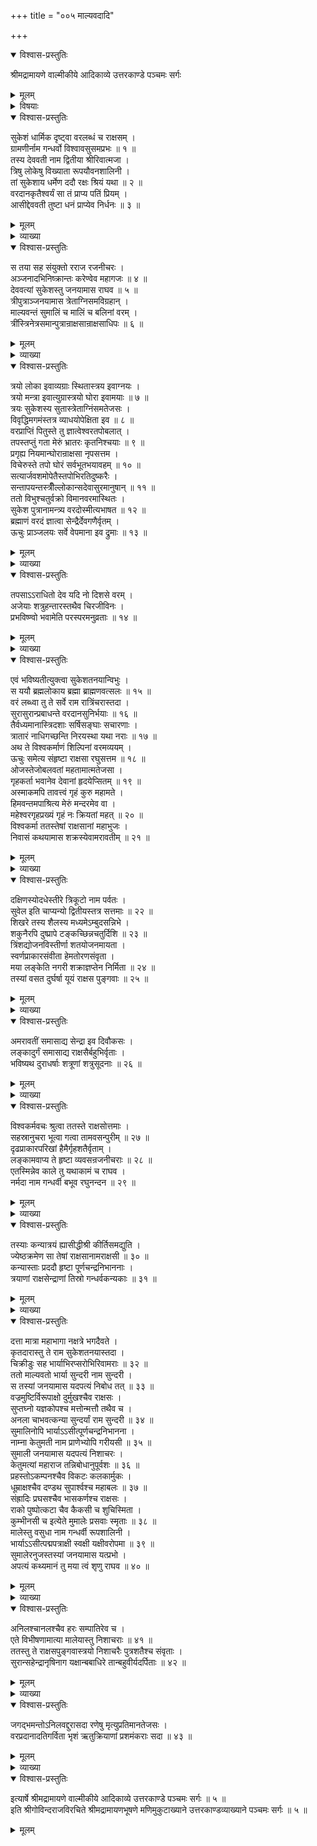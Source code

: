 +++
title = "००५ माल्यवदादि"

+++

<details open><summary>विश्वास-प्रस्तुतिः</summary>

श्रीमद्रामायणे वाल्मीकीये आदिकाव्ये उत्तरकाण्डे पञ्चमः सर्गः
</details>

<details><summary>मूलम्</summary>

श्रीमद्रामायणे वाल्मीकीये आदिकाव्ये उत्तरकाण्डे पञ्चमः सर्गः
</details>

<details><summary>विषयाः</summary>

सुकेशान् माल्यवान् सुमाली माली चेति  
त्रयाणां रक्षसाम् उत्पत्तिः ॥ १ ॥  
स्व-तपस्-तुष्ट-परमेष्ठि-वर-दृप्तैस् तैः  
सुरासुरादि-प्रबोधन-पूर्वकं  
लङ्कायां विश्व-कर्म--वचनान् निवासः ॥ २ ॥  
तैर् निज-कलत्रेषु बहु-रूक्ष--रक्षोऽपत्य-समुत्पादनम् ॥ ३ ॥
</details>

<details open><summary>विश्वास-प्रस्तुतिः</summary>

सुकेशं धार्मिक दृष्ट्वा वरलब्धं च राक्षसम् ।  
ग्रामणीर्नाम गन्धर्वो विश्वावसुसमप्रभः ॥ १ ॥  
तस्य देववती नाम द्वितीया श्रीरिवात्मजा ।  
त्रिषु लोकेषु विख्याता रूपयौवनशालिनी ।  
तां सुकेशाय धर्मेण ददौ रक्षः श्रियं यथा ॥ २ ॥  
वरदानकृतैश्वर्यं सा तं प्राप्य पतिं प्रियम् ।  
आसीद्देववती तुष्टा धनं प्राप्येव निर्धनः ॥ ३ ॥
</details>

<details><summary>मूलम्</summary>

सुकेशं धार्मिक दृष्ट्वा वरलब्धं च राक्षसम् ।  
ग्रामणीर्नाम गन्धर्वो विश्वावसुसमप्रभः ॥ १ ॥  
तस्य देववती नाम द्वितीया श्रीरिवात्मजा ।  
त्रिषु लोकेषु विख्याता रूपयौवनशालिनी ।  
तां सुकेशाय धर्मेण ददौ रक्षः श्रियं यथा ॥ २ ॥  
वरदानकृतैश्वर्यं सा तं प्राप्य पतिं प्रियम् ।  
आसीद्देववती तुष्टा धनं प्राप्येव निर्धनः ॥ ३ ॥
</details>

<details><summary>व्याख्या</summary>

सुकेशमित्यादि सार्धंद्वयं । वरलब्धं लब्धवरं । गन्धर्व आसीत् स तं सुकेशं दृष्ट्वा तस्मै सुकेशाय ददावित्यन्वयः । रक्षः श्रियं राक्षसश्रियम् ॥ १-३ ॥
</details>

<details open><summary>विश्वास-प्रस्तुतिः</summary>

स तया सह संयुक्तो रराज रजनीचरः ।  
अञ्जनादभिनिष्क्रान्तः करेण्वेव महागजः ॥ ४ ॥  
देववत्यां सुकेशस्तु जनयामास राघव ॥ ५ ॥  
त्रीपुत्राञ्जनयामास त्रेताग्निसमविग्रहान् ।  
माल्यवन्तं सुमालिं च मालिं च बलिनां वरम् ।  
त्रींस्त्रिनेत्रसमान्पुत्रान्राक्षसान्राक्षसाधिपः ॥ ६ ॥
</details>

<details><summary>मूलम्</summary>

स तया सह संयुक्तो रराज रजनीचरः ।  
अञ्जनादभिनिष्क्रान्तः करेण्वेव महागजः ॥ ४ ॥  
देववत्यां सुकेशस्तु जनयामास राघव ॥ ५ ॥  
त्रीपुत्राञ्जनयामास त्रेताग्निसमविग्रहान् ।  
माल्यवन्तं सुमालिं च मालिं च बलिनां वरम् ।  
त्रींस्त्रिनेत्रसमान्पुत्रान्राक्षसान्राक्षसाधिपः ॥ ६ ॥
</details>

<details><summary>व्याख्या</summary>

अञ्जनादञ्जनाख्यगजात् अभिनिष्क्रान्तः उत्पन्नः महागजः करेण्वेव रराज ॥ ४-६ ॥
</details>

<details open><summary>विश्वास-प्रस्तुतिः</summary>

त्रयो लोका इवाव्यग्राः स्थितास्त्रय इवाग्नयः ।  
त्रयो मन्त्रा इवात्युग्रास्त्रयो घोरा इवामयाः ॥ ७ ॥  
त्रयः सुकेशस्य सुतास्त्रेताग्निंसमतेजसः ।  
विवृद्धिमगमंस्तत्र व्याधयोपेक्षिता इव ॥ ८ ॥  
वरप्राप्तिं पितुस्ते तु ज्ञात्वेश्वरतपोबलात् ।  
तपस्तप्तुं गता मेरुं भ्रातरः कृतनिश्चयाः ॥ ९ ॥  
प्रगृह्य नियमान्घोरान्राक्षसा नृपसत्तम ।  
विचेरुस्ते तपो घोरं सर्वभूतभयावहम् ॥ १० ॥  
सत्यार्जवशमोपेतैस्तपोभिरतिदुष्करैः ।  
सन्तापयन्तस्त्रीँल्लोकान्सदेवासुरमानुषान् ॥ ११ ॥  
ततो विभुश्चतुर्वक्रो विमानवरमास्थितः ।  
सुकेश पुत्रानामन्त्र्य वरदोस्मीत्यभाषत ॥ १२ ॥  
ब्रह्माणं वरदं ज्ञात्वा सेन्द्रैर्देवगणैर्वृतम् ।  
ऊचुः प्राञ्जलयः सर्वे वेपमाना इव द्रुमाः ॥ १३ ॥
</details>

<details><summary>मूलम्</summary>

त्रयो लोका इवाव्यग्राः स्थितास्त्रय इवाग्नयः ।  
त्रयो मन्त्रा इवात्युग्रास्त्रयो घोरा इवामयाः ॥ ७ ॥  
त्रयः सुकेशस्य सुतास्त्रेताग्निंसमतेजसः ।  
विवृद्धिमगमंस्तत्र व्याधयोपेक्षिता इव ॥ ८ ॥  
वरप्राप्तिं पितुस्ते तु ज्ञात्वेश्वरतपोबलात् ।  
तपस्तप्तुं गता मेरुं भ्रातरः कृतनिश्चयाः ॥ ९ ॥  
प्रगृह्य नियमान्घोरान्राक्षसा नृपसत्तम ।  
विचेरुस्ते तपो घोरं सर्वभूतभयावहम् ॥ १० ॥  
सत्यार्जवशमोपेतैस्तपोभिरतिदुष्करैः ।  
सन्तापयन्तस्त्रीँल्लोकान्सदेवासुरमानुषान् ॥ ११ ॥  
ततो विभुश्चतुर्वक्रो विमानवरमास्थितः ।  
सुकेश पुत्रानामन्त्र्य वरदोस्मीत्यभाषत ॥ १२ ॥  
ब्रह्माणं वरदं ज्ञात्वा सेन्द्रैर्देवगणैर्वृतम् ।  
ऊचुः प्राञ्जलयः सर्वे वेपमाना इव द्रुमाः ॥ १३ ॥
</details>

<details><summary>व्याख्या</summary>

त्रयो लोका इत्यादि श्लोकद्वयं । त्रयो मन्त्राः उत्साहप्रभुमन्त्रशक्तयः । त्रयो वेदा वा । त्रय आमयाः वातपित्तश्लेष्मरूपाः । त्रेताग्निसमवर्चस इति तेजोतिशय उक्तः । पूर्वसाहत्यप्रधानात् (१) । व्याधयोपेक्षिता इति संधिरार्षः ॥ ७-१३ ॥
</details>

<details open><summary>विश्वास-प्रस्तुतिः</summary>

तपसाऽऽराधितो देव यदि नो दिशसे वरम् ।  
अजेयाः शत्रुहन्तारस्तथैव चिरजीविनः ।  
प्रभविष्ण्वो भवामेति परस्परमनुव्रताः ॥ १४ ॥
</details>

<details><summary>मूलम्</summary>

तपसाऽऽराधितो देव यदि नो दिशसे वरम् ।  
अजेयाः शत्रुहन्तारस्तथैव चिरजीविनः ।  
प्रभविष्ण्वो भवामेति परस्परमनुव्रताः ॥ १४ ॥
</details>

<details><summary>व्याख्या</summary>

प्रभविष्ण्वः यणार्षः । अनुव्रताः । अनुरक्ताश्च भवामेत्यनुकर्षः ॥ १४ ॥
</details>

<details open><summary>विश्वास-प्रस्तुतिः</summary>

एवं भविष्यतीत्युक्त्वा सुकेशतनयान्विभुः ।  
स ययौ ब्रह्मलोकाय ब्रह्मा ब्राह्मणवत्सलः ॥ १५ ॥  
वरं लब्ध्वा तु ते सर्वे राम रात्रिंचरास्तदा ।  
सुरासुरान्प्रबाधन्ते वरदानसुनिर्भयाः ॥ १६ ॥  
तैर्वध्यमानास्त्रिदशाः सर्षिसङ्घाः सचारणाः ।  
त्रातारं नाधिगच्छन्ति निरयस्था यथा नराः ॥ १७ ॥  
अथ ते विश्वकर्माणं शिल्पिनां वरमव्ययम् ।  
ऊचुः समेत्य संहृष्टा राक्षसा रघुसत्तम ॥ १८ ॥  
ओजस्तेजोबलवतां महतामात्मतेजसा ।  
गृहकर्ता भवानेव देवानां हृदयेप्सितम् ॥ १९ ॥  
अस्माकमपि तावत्त्वं गृहं कुरु महामते ।  
हिमवन्तमपाश्रित्य मेरुं मन्दरमेव वा ।  
महेश्वरगृहप्रख्यं गृहं नः क्रियतां महत् ॥ २० ॥  
विश्वकर्मा ततस्तेषां राक्षसानां महाभुजः ।  
निवासं कथयामास शक्रस्येवामरावतीम् ॥ २१ ॥
</details>

<details><summary>मूलम्</summary>

एवं भविष्यतीत्युक्त्वा सुकेशतनयान्विभुः ।  
स ययौ ब्रह्मलोकाय ब्रह्मा ब्राह्मणवत्सलः ॥ १५ ॥  
वरं लब्ध्वा तु ते सर्वे राम रात्रिंचरास्तदा ।  
सुरासुरान्प्रबाधन्ते वरदानसुनिर्भयाः ॥ १६ ॥  
तैर्वध्यमानास्त्रिदशाः सर्षिसङ्घाः सचारणाः ।  
त्रातारं नाधिगच्छन्ति निरयस्था यथा नराः ॥ १७ ॥  
अथ ते विश्वकर्माणं शिल्पिनां वरमव्ययम् ।  
ऊचुः समेत्य संहृष्टा राक्षसा रघुसत्तम ॥ १८ ॥  
ओजस्तेजोबलवतां महतामात्मतेजसा ।  
गृहकर्ता भवानेव देवानां हृदयेप्सितम् ॥ १९ ॥  
अस्माकमपि तावत्त्वं गृहं कुरु महामते ।  
हिमवन्तमपाश्रित्य मेरुं मन्दरमेव वा ।  
महेश्वरगृहप्रख्यं गृहं नः क्रियतां महत् ॥ २० ॥  
विश्वकर्मा ततस्तेषां राक्षसानां महाभुजः ।  
निवासं कथयामास शक्रस्येवामरावतीम् ॥ २१ ॥
</details>

<details><summary>व्याख्या</summary>

ब्रह्मलोकाय ब्रह्मलोकं गन्तुं । तुमर्थ-इत्यादिना चतुर्थी ॥ १५-२१ ॥
</details>

<details open><summary>विश्वास-प्रस्तुतिः</summary>

दक्षिणस्योदधेस्तीरे त्रिकूटो नाम पर्वतः ।  
सुवेल इति चाप्यन्यो द्वितीयस्तत्र सत्तमाः ॥ २२ ॥  
शिखरे तस्य शैलस्य मध्यमेऽम्बुदसन्निभे ।  
शकुनैरपि दुष्प्रापे टङ्कच्छिन्नचतुर्दिशि ॥ २३ ॥  
त्रिंशद्योजनविस्तीर्णा शतयोजनमायता ।  
स्वर्णप्राकारसंवीता हेमतोरणसंवृता ।  
मया लङ्केति नगरी शक्राज्ञप्तेन निर्मिता ॥ २४ ॥  
तस्यां वसत दुर्घर्षा यूयं राक्षस पुङ्गवाः ॥ २५ ॥
</details>

<details><summary>मूलम्</summary>

दक्षिणस्योदधेस्तीरे त्रिकूटो नाम पर्वतः ।  
सुवेल इति चाप्यन्यो द्वितीयस्तत्र सत्तमाः ॥ २२ ॥  
शिखरे तस्य शैलस्य मध्यमेऽम्बुदसन्निभे ।  
शकुनैरपि दुष्प्रापे टङ्कच्छिन्नचतुर्दिशि ॥ २३ ॥  
त्रिंशद्योजनविस्तीर्णा शतयोजनमायता ।  
स्वर्णप्राकारसंवीता हेमतोरणसंवृता ।  
मया लङ्केति नगरी शक्राज्ञप्तेन निर्मिता ॥ २४ ॥  
तस्यां वसत दुर्घर्षा यूयं राक्षस पुङ्गवाः ॥ २५ ॥
</details>

<details><summary>व्याख्या</summary>

दक्षिणस्येत्यादि सार्धत्रयम् ॥ अम्बुदसन्निभे मेघसमानरूपे मध्यमे शिखरे । शकुनैरपि दुष्प्राप इत्यत्र हेतुः टङ्कच्छिन्नचतुर्दिशीति ॥ २२-२५ ॥
</details>

<details open><summary>विश्वास-प्रस्तुतिः</summary>

अमरावतीं समासाद्य सेन्द्रा इव दिवौकसः ।  
लङ्कादुर्गं समासाद्य राक्षसैर्बहुभिर्वृताः ।  
भविष्यथ दुराधर्षाः शत्रूणां शत्रुसूदनाः ॥ २६ ॥
</details>

<details><summary>मूलम्</summary>

अमरावतीं समासाद्य सेन्द्रा इव दिवौकसः ।  
लङ्कादुर्गं समासाद्य राक्षसैर्बहुभिर्वृताः ।  
भविष्यथ दुराधर्षाः शत्रूणां शत्रुसूदनाः ॥ २६ ॥
</details>

<details><summary>व्याख्या</summary>

अमरावतीं समासाद्येति पदवशाक्षराधिक्यम् ॥ २६ ॥
</details>

<details open><summary>विश्वास-प्रस्तुतिः</summary>

विश्वकर्मवचः श्रुत्वा ततस्ते राक्षसोत्तमाः ।  
सहस्रानुचरा भूत्वा गत्वा तामवसन्पुरीम् ॥ २७ ॥  
दृढप्राकारपरिखां हैमैर्गृहशतैर्वृताम् ।  
लङ्कामवाप्य ते हृष्टा व्यवसन्रजनीचराः ॥ २८ ॥  
एतस्मिन्नेव काले तु यथाकामं च राघव ।  
नर्मदा नाम गन्धर्वी बभूव रघुनन्दन ॥ २९ ॥
</details>

<details><summary>मूलम्</summary>

विश्वकर्मवचः श्रुत्वा ततस्ते राक्षसोत्तमाः ।  
सहस्रानुचरा भूत्वा गत्वा तामवसन्पुरीम् ॥ २७ ॥  
दृढप्राकारपरिखां हैमैर्गृहशतैर्वृताम् ।  
लङ्कामवाप्य ते हृष्टा व्यवसन्रजनीचराः ॥ २८ ॥  
एतस्मिन्नेव काले तु यथाकामं च राघव ।  
नर्मदा नाम गन्धर्वी बभूव रघुनन्दन ॥ २९ ॥
</details>

<details><summary>व्याख्या</summary>

सहस्रमनेके अनुचरा येषां ते सहस्रानुचराः ॥ २७-२९ ॥
</details>

<details open><summary>विश्वास-प्रस्तुतिः</summary>

तस्याः कन्यात्रयं ह्यासीद्धीश्री कीर्तिसमद्युति ।  
ज्येष्ठक्रमेण सा तेषां राक्षसानामराक्षसी ॥ ३० ॥  
कन्यास्ताः प्रददौ हृष्टा पूर्णचन्द्रनिभाननाः ।  
त्रयाणां राक्षसेन्द्राणां तिस्रो गन्धर्वकन्यकाः ॥ ३१ ॥
</details>

<details><summary>मूलम्</summary>

तस्याः कन्यात्रयं ह्यासीद्धीश्री कीर्तिसमद्युति ।  
ज्येष्ठक्रमेण सा तेषां राक्षसानामराक्षसी ॥ ३० ॥  
कन्यास्ताः प्रददौ हृष्टा पूर्णचन्द्रनिभाननाः ।  
त्रयाणां राक्षसेन्द्राणां तिस्रो गन्धर्वकन्यकाः ॥ ३१ ॥
</details>

<details><summary>व्याख्या</summary>

अराक्षसी राक्षसजातिव्यतिरिक्ता ॥ ३०-३१ ॥
</details>

<details open><summary>विश्वास-प्रस्तुतिः</summary>

दत्ता मात्रा महाभागा नक्षत्रे भगदैवते ।  
कृतदारास्तु ते राम सुकेशतनयास्तदा ।  
चिक्रीडुः सह भार्याभिरप्सरोभिरिवामराः ॥ ३२ ॥  
ततो माल्यवतो भार्या सुन्दरी नाम सुन्दरी ।  
स तस्यां जनयामास यदपत्यं निबोध तत् ॥ ३३ ॥  
वज्रमुष्टिर्विरूपाक्षो दुर्मुखश्चैव राक्षसः ।  
सुप्तघ्नो यज्ञकोपश्च मत्तोन्मत्तौ तथैव च ।  
अनला चाभवत्कन्या सुन्दर्यां राम सुन्दरी ॥ ३४ ॥  
सुमालिनोपि भार्याऽऽसीत्पूर्णचन्द्रनिभानना ।  
नाम्ना केतुमती नाम प्राणेभ्योपि गरीयसी ॥ ३५ ॥  
सुमाली जनयामास यदपत्यं निशाचरः ।  
केतुमत्यां महाराज तन्निबोधानुपूर्वशः ॥ ३६ ॥  
प्रहस्तोऽकम्पनश्चैव विकटः कलकार्मुकः ।  
धूम्राक्षश्चैव दण्डथ सुपार्श्वश्च महाबलः ॥ ३७ ॥  
संह्रादिः प्रघसश्चैव भासकर्णश्च राक्षसः ।  
राको पुष्पोत्कटा चैव कैकसी च शुचिस्मिता ।  
कुम्भीनसी च इत्येते मुमालेः प्रसवाः स्मृताः ॥ ३८ ॥  
मालेस्तु वसुधा नाम गन्धर्वी रूपशालिनी ।  
भार्याऽऽसीत्पद्मपत्राक्षी स्वक्षी यक्षीवरोपमा ॥ ३९ ॥  
सुमालेरनुजस्तस्यां जनयामास यत्प्रभो ।  
अपत्यं कथ्यमानं तु मया त्वं शृणु राघव ॥ ४० ॥
</details>

<details><summary>मूलम्</summary>

दत्ता मात्रा महाभागा नक्षत्रे भगदैवते ।  
कृतदारास्तु ते राम सुकेशतनयास्तदा ।  
चिक्रीडुः सह भार्याभिरप्सरोभिरिवामराः ॥ ३२ ॥  
ततो माल्यवतो भार्या सुन्दरी नाम सुन्दरी ।  
स तस्यां जनयामास यदपत्यं निबोध तत् ॥ ३३ ॥  
वज्रमुष्टिर्विरूपाक्षो दुर्मुखश्चैव राक्षसः ।  
सुप्तघ्नो यज्ञकोपश्च मत्तोन्मत्तौ तथैव च ।  
अनला चाभवत्कन्या सुन्दर्यां राम सुन्दरी ॥ ३४ ॥  
सुमालिनोपि भार्याऽऽसीत्पूर्णचन्द्रनिभानना ।  
नाम्ना केतुमती नाम प्राणेभ्योपि गरीयसी ॥ ३५ ॥  
सुमाली जनयामास यदपत्यं निशाचरः ।  
केतुमत्यां महाराज तन्निबोधानुपूर्वशः ॥ ३६ ॥  
प्रहस्तोऽकम्पनश्चैव विकटः कलकार्मुकः ।  
धूम्राक्षश्चैव दण्डथ सुपार्श्वश्च महाबलः ॥ ३७ ॥  
संह्रादिः प्रघसश्चैव भासकर्णश्च राक्षसः ।  
राको पुष्पोत्कटा चैव कैकसी च शुचिस्मिता ।  
कुम्भीनसी च इत्येते मुमालेः प्रसवाः स्मृताः ॥ ३८ ॥  
मालेस्तु वसुधा नाम गन्धर्वी रूपशालिनी ।  
भार्याऽऽसीत्पद्मपत्राक्षी स्वक्षी यक्षीवरोपमा ॥ ३९ ॥  
सुमालेरनुजस्तस्यां जनयामास यत्प्रभो ।  
अपत्यं कथ्यमानं तु मया त्वं शृणु राघव ॥ ४० ॥
</details>

<details><summary>व्याख्या</summary>

भगदैवतनक्षत्रमुत्तरफल्गुनी ॥ ३२-४० ॥
</details>

<details open><summary>विश्वास-प्रस्तुतिः</summary>

अनिलश्चानलश्चैव हरः सम्पातिरेव च ।  
एते विभीषणामात्या मालेयास्तु निशाचराः ॥ ४१ ॥  
ततस्तु ते राक्षसपुङ्गवास्त्रयो निशाचरैः पुत्रशतैश्च संवृताः ।  
सुरान्सहेन्द्रानृषिनाग यक्षान्बबाधिरे तान्बहुवीर्यदर्पिताः ॥ ४२ ॥
</details>

<details><summary>मूलम्</summary>

अनिलश्चानलश्चैव हरः सम्पातिरेव च ।  
एते विभीषणामात्या मालेयास्तु निशाचराः ॥ ४१ ॥  
ततस्तु ते राक्षसपुङ्गवास्त्रयो निशाचरैः पुत्रशतैश्च संवृताः ।  
सुरान्सहेन्द्रानृषिनाग यक्षान्बबाधिरे तान्बहुवीर्यदर्पिताः ॥ ४२ ॥
</details>

<details><summary>व्याख्या</summary>

मालेया इति । इतश्च इति ढक् ॥ ४१-४२ ॥
</details>

<details open><summary>विश्वास-प्रस्तुतिः</summary>

जगद्भमन्तोऽनिलवद्दुरासदा रणेषु मृत्युप्रतिमानतेजसः ।  
वरप्रदानादतिगर्विता भृशं ऋतुक्रियाणां प्रशमंकराः सदा ॥ ४३ ॥
</details>

<details><summary>मूलम्</summary>

जगद्भमन्तोऽनिलवद्दुरासदा रणेषु मृत्युप्रतिमानतेजसः ।  
वरप्रदानादतिगर्विता भृशं ऋतुक्रियाणां प्रशमंकराः सदा ॥ ४३ ॥
</details>

<details><summary>व्याख्या</summary>

प्रशमंकराइत्यार्षः खचू ॥ ४३ ॥
</details>

<details open><summary>विश्वास-प्रस्तुतिः</summary>

इत्यार्षे श्रीमद्रामायणे वाल्मीकीये आदिकाव्ये उत्तरकाण्डे पञ्चमः सर्गः ॥ ५ ॥  
इति श्रीगोविन्दराजविरचिते श्रीमद्रामायणभूषणे मणिमुकुटाख्याने उत्तरकाण्डव्याख्याने पञ्चमः सर्गः ॥ ५ ॥
</details>

<details><summary>मूलम्</summary>

इत्यार्षे श्रीमद्रामायणे वाल्मीकीये आदिकाव्ये उत्तरकाण्डे पञ्चमः सर्गः ॥ ५ ॥  
इति श्रीगोविन्दराजविरचिते श्रीमद्रामायणभूषणे मणिमुकुटाख्याने उत्तरकाण्डव्याख्याने पञ्चमः सर्गः ॥ ५ ॥
</details>

